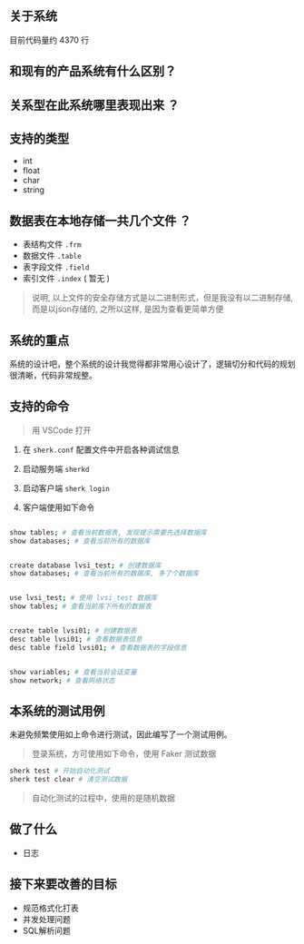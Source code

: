 ## 关于系统
目前代码量约 4370 行

## 和现有的产品系统有什么区别？


## 关系型在此系统哪里表现出来 ？

## 支持的类型
- int
- float
- char
- string

## 数据表在本地存储一共几个文件 ？
- 表结构文件 ```.frm```
- 数据文件 ```.table```
- 表字段文件 ```.field```
- 索引文件  ```.index``` ( 暂无 )

> 说明, 以上文件的安全存储方式是以二进制形式，但是我没有以二进制存储, 而是以json存储的, 之所以这样, 是因为查看更简单方便

## 系统的重点
系统的设计吧，整个系统的设计我觉得都非常用心设计了，逻辑切分和代码的规划很清晰，代码非常规整。

## 支持的命令

> 用 VSCode 打开

1. 在 ```sherk.conf``` 配置文件中开启各种调试信息

2. 启动服务端 ```sherkd```

3. 启动客户端 ```sherk login ```

4. 客户端使用如下命令
```bash

show tables; # 查看当前数据表, 发现提示需要先选择数据库
show databases; # 查看当前所有的数据库


create database lvsi_test; # 创建数据库
show databases; # 查看当前所有的数据库, 多了个数据库


use lvsi_test; # 使用 lvsi_test 数据库
show tables; # 查看当前库下所有的数据表


create table lvsi01; # 创建数据表
desc table lvsi01; # 查看数据表信息
desc table field lvsi01; # 查看数据表的字段信息


show variables; # 查看当前会话变量
show network; # 查看网络状态

```


## 本系统的测试用例
未避免频繁使用如上命令进行测试，因此编写了一个测试用例。

> 登录系统，方可使用如下命令，使用 Faker 测试数据

```bash
sherk test # 开始自动化测试
sherk test clear # 清空测试数据
```

> 自动化测试的过程中，使用的是随机数据

## 做了什么

- 日志

## 接下来要改善的目标

- 规范格式化打表
- 并发处理问题
- SQL解析问题

